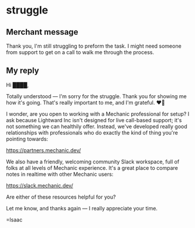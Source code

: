 # struggle

## Merchant message

Thank you, I'm still struggling to preform the task. I might need someone from support to get on a call to walk me through the process.

## My reply

Hi ████,

Totally understood — I'm sorry for the struggle. Thank you for showing me how it's going. That's really important to me, and I'm grateful. ❤️‍🔥

I wonder, are you open to working with a Mechanic professional for setup? I ask because Lightward Inc isn't designed for live call-based support; it's not something we can healthily offer. Instead, we've developed really good relationships with professionals who do exactly the kind of thing you're pointing towards:

https://partners.mechanic.dev/

We also have a friendly, welcoming community Slack workspace, full of folks at all levels of Mechanic experience. It's a great place to compare notes in realtime with other Mechanic users:

https://slack.mechanic.dev/

Are either of these resources helpful for you?

Let me know, and thanks again — I really appreciate your time.

\=Isaac
